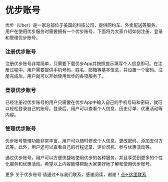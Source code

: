# 优步账号

优步（Uber）是一家总部位于美国的科技公司，提供网约车、外卖配送等服务。用户在使用优步服务时需要拥有一个优步账号，下面将为大家介绍如何注册、登录和管理优步账号。

### 注册优步账号

注册优步账号非常简单，只需要下载优步App并按照提示填写个人信息即可。在注册过程中，用户需要提供手机号码、姓名、邮箱等基本信息，并设置一个密码。注册完成后，用户就可以开始使用优步的各项服务了。

### 登录优步账号

已经注册过优步账号的用户只需要在优步App中输入自己的手机号码和密码，就可以轻松登录自己的账号。登录后，用户可以查看个人信息、历史订单、优惠活动等内容。

### 管理优步账号

优步账号管理功能非常丰富，用户可以随时修改个人信息、更改密码、添加支付方式等。此外，用户还可以查看自己的行程记录、评价司机、参与优惠活动等。

通过优步账号，用户可以方便快捷地使用优步的各种服务，并且享受到更多的个性化服务和优惠活动。希望以上内容能够帮助大家更好地了解和使用优步账号。

更多 关于优步账号 请通过✈与我们联系，感谢阅读，谢谢！[点✈这里联系](https://t.me/pt99bot)